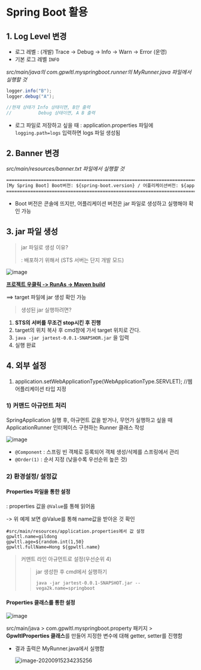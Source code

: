 # Spring Boot 활용

## 1. Log Level 변경

- 로그 레벨 : (개발) Trace -> Debug -> Info -> Warn -> Error (운영)
- 기본 로그 레벨 `INFO`

*src/main/java의 com.gpwltl.myspringboot.runner의 MyRunner.java 파일에서 실행할 것*

```java
logger.info("B");
logger.debug("A");

//현재 상태가 Info 상태이면, B만 출력
//			Debug 상태이면, A B 출력 
```

- 로그 파일로 저장하고 싶을 때 
  : application.properties 파일에 `logging.path=logs` 입력하면 
  logs 파일 생성됨



## 2. Banner 변경

*src/main/resources/banner.txt 파일에서 실행할 것*

```txt
====================================================================================
[My Spring Boot] Boot버전: ${spring-boot.version} / 어플리케이션버전: ${application.version}
====================================================================================
```

- Boot 버전은 콘솔에 뜨지만, 어플리케이션 버전은 jar 파일로 생성하고 실행해야 확인 가능



## 3. jar 파일 생성

> jar 파일로 생성 이유?
>
> : 배포하기 위해서 (STS 서버는 단지 개발 모드)

![image](https://user-images.githubusercontent.com/44856614/93218954-c8474580-f7a5-11ea-85e8-69b16d36fb85.png)

<u>**프로젝트 우클릭 -> RunAs -> Maven build**</u>

==> target 파일에 jar 생성 확인 가능  



> 생성된 jar 실행하려면?

1. **STS의 서버를 무조건 stop시킨 후 진행**
2. target의 위치 복사 후 cmd창에 가서 target 위치로 간다.
3. `java -jar jartest-0.0.1-SNAPSHOR.jar` 을 입력 
4. 실행 완료



## 4. 외부 설정

1. application.setWebApplicationType(WebApplicationType.SERVLET);        //웹어플리케이션 타입 지정   

### 1) 커맨드 아규먼트 처리

SpringApplication 실행 후, 아규먼트 값을 받거나, 무언가 실행하고 싶을 때 ApplicationRunner 인터페이스 구현하는 Runner 클래스 작성

![image](https://user-images.githubusercontent.com/44856614/93221698-08f48e00-f7a9-11ea-93ad-b394810e3169.png)

- `@Component` : 스프링 빈 객체로 등록되어 객체 생성/삭제를 스프링에서 관리
- `@Order(1)`  : 순서 지정 (낮을수록 우선순위 높은 것)



### 2) 환경설정/ 설정값

#### Properties 파일을 통한 설정

: properties 값을 `@Value`를 통해 읽어옴 

\-> 위 예제 보면 @Value를 통해 name값을 받아온 것 확인

```properties
#src/main/resources/application.properties에서 값 설정
gpwltl.name=gildong
gpwltl.age=${random.int(1,50}
gpwltl.fullName=Hong ${gpwltl.name}
```

> 커맨트 라인 아규먼트로 설정(우선순위 4)
>
> > jar 생성한 후 cmd에서 실행하기
> >
> > `java -jar jartest-0.0.1-SNAPSHOT.jar --vega2k.name=springboot `



#### Properties 클래스를 통한 설정

![image](https://user-images.githubusercontent.com/44856614/93225052-c2089780-f7ac-11ea-899b-15b4d2f04b57.png)

src/main/java > com.gpwltl.myspringboot.property 패키지 > **GpwltlProperties 클래스**를 만들어 지정한 변수에 대해 getter, setter를 진행함

- 결과 출력은 MyRunner.java에서 실행함

  ![image-20200915234235256](C:\Users\user\AppData\Roaming\Typora\typora-user-images\image-20200915234235256.png)